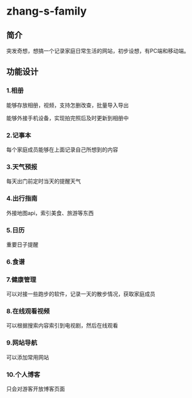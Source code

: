 # zhang-s-family

## 简介

突发奇想，想搞一个记录家庭日常生活的网站，初步设想，有PC端和移动端。

## 功能设计

### 1.相册

能够存放相册，视频，支持怎删改查，批量导入导出

能够外接手机设备，实现拍完照后及时更新到相册中

### 2.记事本

每个家庭成员能够在上面记录自己所想到的内容

### 3.天气预报

每天出门前定时当天的提醒天气

### 4.出行指南

外接地图api，索引美食、旅游等东西

### 5.日历

重要日子提醒

### 6.食谱

### 7.健康管理

可以对接一些跑步的软件，记录一天的散步情况，获取家庭成员

### 8.在线观看视频

可以根据搜索内容索引到电视剧，然后在线观看

### 9.网站导航

可以添加常用网站

### 10.个人博客

只会对游客开放博客页面